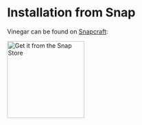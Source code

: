 # Installation from Snap

Vinegar can be found on [Snapcraft](https://snapcraft.io/vinegar):

<a href="https://snapcraft.io/vinegar"><img width="180" alt="Get it from the Snap Store" src="https://raw.githubusercontent.com/snapcore/snap-store-badges/master/EN/%5BEN%5D-snap-store-black-uneditable.svg"/></a>
